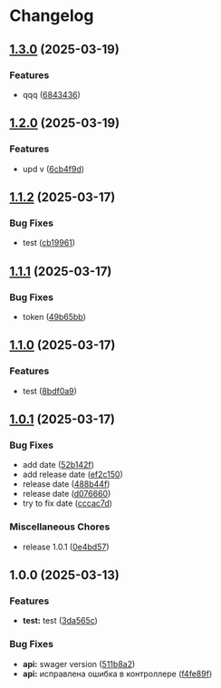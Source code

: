 # Changelog

## [1.3.0](https://github.com/NEONefffect/NestJs-Boilerplate/compare/v1.2.0...v1.3.0) (2025-03-19)


### Features

* qqq ([6843436](https://github.com/NEONefffect/NestJs-Boilerplate/commit/68434362cc671d7c47ac0528973ee5a612956131))

## [1.2.0](https://github.com/NEONefffect/NestJs-Boilerplate/compare/v1.1.2...v1.2.0) (2025-03-19)


### Features

* upd v ([6cb4f9d](https://github.com/NEONefffect/NestJs-Boilerplate/commit/6cb4f9ddaf0c7d1f52b1cd3a3853886603490032))

## [1.1.2](https://github.com/NEONefffect/NestJs-Boilerplate/compare/v1.1.1...v1.1.2) (2025-03-17)


### Bug Fixes

* test ([cb19961](https://github.com/NEONefffect/NestJs-Boilerplate/commit/cb19961f6a5dce216230daae680f66c477a8c0f8))

## [1.1.1](https://github.com/NEONefffect/NestJs-Boilerplate/compare/v1.1.0...v1.1.1) (2025-03-17)


### Bug Fixes

* token ([49b65bb](https://github.com/NEONefffect/NestJs-Boilerplate/commit/49b65bb8cd59652a734cd13d8f090a9787d6f7ab))

## [1.1.0](https://github.com/NEONefffect/NestJs-Boilerplate/compare/v1.0.1...v1.1.0) (2025-03-17)


### Features

* test ([8bdf0a9](https://github.com/NEONefffect/NestJs-Boilerplate/commit/8bdf0a96695b6e6f4a2ee11785a783ad820d5e49))

## [1.0.1](https://github.com/NEONefffect/NestJs-Boilerplate/compare/v1.0.0...v1.0.1) (2025-03-17)


### Bug Fixes

* add date ([52b142f](https://github.com/NEONefffect/NestJs-Boilerplate/commit/52b142f2a3d313ffd06355bb57f112c5648f37c1))
* add release date ([ef2c150](https://github.com/NEONefffect/NestJs-Boilerplate/commit/ef2c15019b0890a0496fd19f1630d17993040375))
* release date ([488b44f](https://github.com/NEONefffect/NestJs-Boilerplate/commit/488b44f93e44e6dc8a43775e229f26fb7be48ae2))
* release date ([d076660](https://github.com/NEONefffect/NestJs-Boilerplate/commit/d076660927f50498998324ccf8be08ddaf95b18d))
* try to fix date ([cccac7d](https://github.com/NEONefffect/NestJs-Boilerplate/commit/cccac7d43179401c727cd938a9def468faee4c95))


### Miscellaneous Chores

* release 1.0.1 ([0e4bd57](https://github.com/NEONefffect/NestJs-Boilerplate/commit/0e4bd57ec5f2b792bb52e3761210da950581514c))

## 1.0.0 (2025-03-13)


### Features

* **test:** test ([3da565c](https://github.com/NEONefffect/NestJs-Boilerplate/commit/3da565c4931bfc662d97defc898fdb388e943936))


### Bug Fixes

* **api:** swager version ([511b8a2](https://github.com/NEONefffect/NestJs-Boilerplate/commit/511b8a2faab0913248c9261bff570b0dc03a9f8f))
* **api:** исправлена ошибка в контроллере ([f4fe89f](https://github.com/NEONefffect/NestJs-Boilerplate/commit/f4fe89f4bbd0f5f774b948688a2502f4dde7195d))
